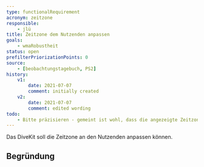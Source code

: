```yaml
---
type: functionalRequirement
acronym: zeitzone
responsible: 
    - jlü
title: Zeitzone dem Nutzenden anpassen
goals: 
    - wmaRobustheit
status: open
prefilterPriorizationPoints: 0
source:
    - [beobachtungstagebuch, PS2]
history:
    v1:
        date: 2021-07-07
        comment: initially created
    v2:
        date: 2021-07-07
        comment: edited wording
todo: 
    - Bitte präzisieren - gemeint ist wohl, dass die angezeigte Zeitzone die lokale sein sollte (z.Z. ist das UTC, es sollte aber MESZ sein). Dadurch ist die angezeigte Uhrzeit im "aktuelle Zeit minus 2h", was zu der Verwirrung führt, dass die Test/Feedbackseite nicht aktualisiert wird. Ist mir auch schon passiert. 
---
```


Das DiveKit soll die Zeitzone an den Nutzenden anpassen können.

## Begründung


